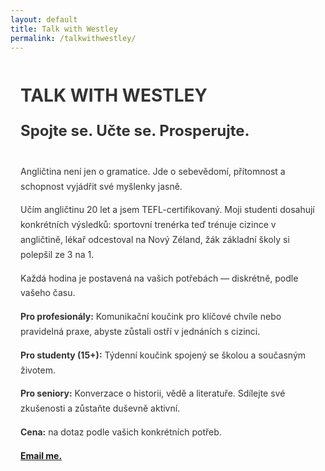 ```yaml
---
layout: default
title: Talk with Westley
permalink: /talkwithwestley/
---
```


<div style="max-width: 900px; margin: 0 auto; padding: 2rem 1rem; line-height: 1.7; color: #333;">
  <h1 style="margin: 0 0 0.75rem 0;">TALK WITH WESTLEY</h1>
  <p style="font-size: 1.5rem; font-weight: 700; margin: 0 0 2rem 0;">
    Spojte se. Učte se. Prosperujte.
  </p>

  <p>Angličtina není jen o gramatice. Jde o sebevědomí, přítomnost a schopnost vyjádřit své myšlenky jasně.</p>

  <p>Učím angličtinu 20 let a jsem TEFL-certifikovaný. Moji studenti dosahují konkrétních výsledků: 
  sportovní trenérka teď trénuje cizince v angličtině, lékař odcestoval na Nový Zéland, žák základní školy si polepšil ze 3 na 1.</p>

  <p>Každá hodina je postavená na vašich potřebách — diskrétně, podle vašeho času.</p>

  <p><strong>Pro profesionály:</strong> Komunikační koučink pro klíčové chvíle nebo pravidelná praxe, abyste zůstali ostří v jednáních s cizinci.</p>

  <p><strong>Pro studenty (15+):</strong> Týdenní koučink spojený se školou a současným životem.</p>

  <p><strong>Pro seniory:</strong> Konverzace o historii, vědě a literatuře. Sdílejte své zkušenosti a zůstaňte duševně aktivní.</p>

  <p><strong>Cena:</strong> na dotaz podle vašich konkrétních potřeb.</p>

  <p><strong><a href="/contact">Email me.</a></strong></p>
</div>
